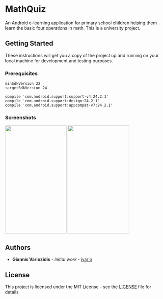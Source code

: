 # MathQuiz
An Android e-learning application for primary school children helping them learn  the basic four operations in math. This is a university project.

## Getting Started
These instructions will get you a copy of the project up and running on your local machine for development and testing purposes.

### Prerequisites
```
minSdkVersion 22
targetSdkVersion 24
```
```
compile 'com.android.support:support-v4:24.2.1'
compile 'com.android.support:design:24.2.1'
compile 'com.android.support:appcompat-v7:24.2.1'
```

### Screenshots
<img src="https://user-images.githubusercontent.com/19184453/80913611-8f568900-8d4e-11ea-9fe7-9a2ecfa9ae2a.png" width="200" height="350"> <img src="https://user-images.githubusercontent.com/19184453/80913624-a4cbb300-8d4e-11ea-948e-753f4c9480ee.png" width="200" height="350" />


## Authors

* **Giannis Variozidis** - *Initial work* - [jvario](https://github.com/jvario)

## License
This project is licensed under the MIT License - see the [LICENSE](LICENSE) file for details


